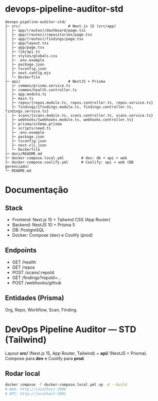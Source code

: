 
# devops-pipeline-auditor-std

```
devops-pipeline-auditor-std/
├─ src/                      # Next.js 15 (src/app)
│  ├─ app/(routes)/dashboard/page.tsx
│  ├─ app/(routes)/repositories/page.tsx
│  ├─ app/(routes)/findings/page.tsx
│  ├─ app/layout.tsx
│  ├─ app/page.tsx
│  ├─ lib/api.ts
│  ├─ styles/globals.css
│  ├─ .env.example
│  ├─ package.json
│  ├─ tsconfig.json
│  ├─ next.config.mjs
│  └─ Dockerfile
├─ api/                      # NestJS + Prisma
│  ├─ common/prisma.service.ts
│  ├─ common/health.controller.ts
│  ├─ app.module.ts
│  ├─ main.ts
│  ├─ repos/{repos.module.ts, repos.controller.ts, repos.service.ts}
│  ├─ findings/{findings.module.ts, findings.controller.ts, findings.service.ts}
│  ├─ scans/{scans.module.ts, scans.controller.ts, scans.service.ts}
│  ├─ webhooks/{webhooks.module.ts, webhooks.controller.ts}
│  ├─ prisma/schema.prisma
│  ├─ scripts/seed.ts
│  ├─ .env.example
│  ├─ package.json
│  ├─ tsconfig.json
│  ├─ nest-cli.json
│  └─ Dockerfile
├─ docs/README.md
├─ docker-compose.local.yml        # dev: db + api + web
├─ docker-compose.coolify.yml      # Coolify: api + web (DB gerenciado)
└─ README.md
```
# Documentação

## Stack
- Frontend: Next.js 15 + Tailwind CSS (App Router)
- Backend: NestJS 10 + Prisma 5
- DB: PostgreSQL
- Docker: Compose (dev) e Coolify (prod)

## Endpoints
- GET /health
- GET /repos
- POST /scans/:repoId
- GET /findings?repoId=...
- POST /webhooks/github

## Entidades (Prisma)
Org, Repo, Workflow, Scan, Finding.

# DevOps Pipeline Auditor — STD (Tailwind)
Layout **src/** (Next.js 15, App Router, Tailwind) + **api/** (NestJS + Prisma).
Compose para **dev** e Coolify para **prod**.

## Rodar local
```bash
docker compose -f docker-compose.local.yml up -d --build
# Web: http://localhost:3000
# API: http://localhost:3001
